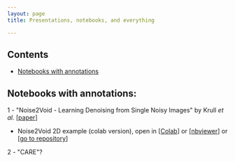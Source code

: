 ```yaml
---
layout: page
title: Presentations, notebooks, and everything

---
```



## Contents

- [Notebooks with annotations](#notebooks-with-annotations)

## Notebooks with annotations:
1 - "Noise2Void - Learning Denoising from Single Noisy Images" by Krull _et al._ [[paper](https://arxiv.org/abs/1811.10980)]
  - Noise2Void 2D example (colab version), open in
  [[Colab](https://colab.research.google.com/github/mshagirov/mshagirov.github.io/blob/master/_notebooks/N2V_2D_example_combined.ipynb)]
  or
  [[nbviewer](https://nbviewer.jupyter.org/github/mshagirov/mshagirov.github.io/blob/master/_notebooks/N2V_2D_example_combined.ipynb)]
  or
  [[go to repository](_notebooks/N2V_2D_example_combined.ipynb)]

2 - "CARE"?
